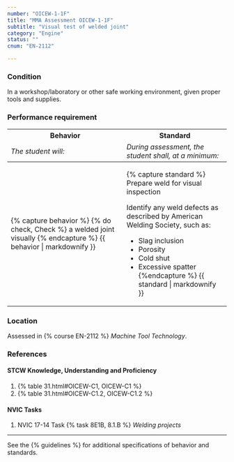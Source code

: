 ```yaml
---
number: "OICEW-1-1F"
title: "MMA Assessment OICEW-1-1F"
subtitle: "Visual test of welded joint"
category: "Engine"
status: ""
cnum: "EN-2112"

---
```

### Condition

In a workshop/laboratory or other safe working environment, given proper tools and supplies.

### Performance requirement 

<table width='100%' class='Guidelines'>
 <thead>
 <tr>
     <th class='thirty'>Behavior</th>
     <th class='seventy'>Standard</th>
 </tr>
 <tr>
     <td><em>The student will:</em></td>
     <td><em>During assessment, the student shall, at a minimum:</em></td>
 </tr>
 </thead>
 <tbody>
 

<tr><td>

{% capture behavior %}
{% do check, Check %} a welded joint visually
{% endcapture %}
{{ behavior | markdownify }}

</td><td>

{% capture standard %}
Prepare weld for visual inspection

Identify any weld defects as described by American Welding Society, such as:

  * Slag inclusion
  * Porosity
  * Cold shut
  * Excessive spatter
{%endcapture %}
{{ standard | markdownify }}

</td></tr>



 </tbody>
 </table>

### Location

Assessed in  {% course  EN-2112 %}  *Machine Tool Technology*.

### References

#### STCW Knowledge, Understanding and Proficiency

1. {% table 31.html#OICEW-C1, OICEW-C1 %}
1. {% table 31.html#OICEW-C1.2, OICEW-C1.2 %}


#### NVIC Tasks

1. NVIC 17-14 Task {% task 8E1B, 8.1.B %} *Welding projects*



***



See the {% guidelines %} for additional specifications of behavior and standards.